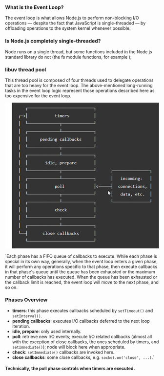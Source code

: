 ### What is the Event Loop?
The event loop is what allows Node.js to perform non-blocking I/O operations — despite the fact that JavaScript is single-threaded — by offloading operations to the system kernel whenever possible.

### Is Node.js completely single-threaded?
Node runs on a single thread, but some functions included in the Node.js standard library do not (the fs module functions, for example );

### libuv thread pool
This thread pool is composed of four threads used to delegate operations that are too heavy for the event loop. The above-mentioned long-running tasks in the event loop logic represent those operations described here as too expensive for the event loop.

![alt text](./EventLoop/EventLoop.png)

`Each phase has a FIFO queue of callbacks to execute. While each phase is special in its own way, generally, when the event loop enters a given phase, it will perform any operations specific to that phase, then execute callbacks in that phase's queue until the queue has been exhausted or the maximum number of callbacks has executed. When the queue has been exhausted or the callback limit is reached, the event loop will move to the next phase, and so on.

### Phases Overview
-   **timers**: this phase executes callbacks scheduled by  `setTimeout()`  and  `setInterval()`.
-   **pending callbacks**: executes I/O callbacks deferred to the next loop iteration.
-   **idle, prepare**: only used internally.
-   **poll**: retrieve new I/O events; execute I/O related callbacks (almost all with the exception of close callbacks, the ones scheduled by timers, and  `setImmediate()`); node will block here when appropriate.
-   **check**:  `setImmediate()`  callbacks are invoked here.
-   **close callbacks**: some close callbacks, e.g.  `socket.on('close', ...)`.`

#### Technically, the poll phase controls when timers are executed.
